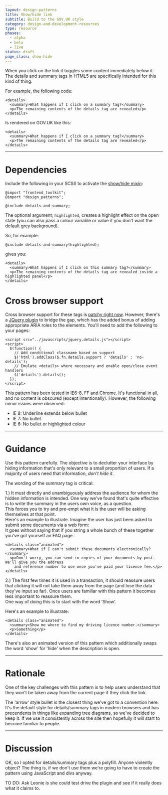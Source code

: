 ```yaml
---
layout: design-patterns
title: Show/hide link
subtitle: Build to the GOV.UK style 
category: design-and-development-resources
type: resource
phases:
  - alpha
  - beta
  - live
status: draft
page_class: show-hide
---
```


When you click on the link it toggles some content immediately below it. The details and summary tags in HTML5 are specifically intended for this kind of thing.

For example, the following code: 

    <details>
      <summary>What happens if I click on a summary tag?</summary>
      <p>The remaining contents of the details tag are revealed</p>
    </details>

Is rendered on GOV.UK like this:

<div class="pattern-example">
  <div class="inner">

    <details>
      <summary>What happens if I click on a summary tag?</summary>
      <p>The remaining contents of the details tag are revealed</p>
    </details>

  </div>
</div>

* * *

# Dependencies

Include the following in your SCSS to activate the [show/hide mixin](https://github.com/alphagov/prototyping/blob/master/_includes/scss/content-and-design/design-and-development-resources/_show-hide.scss):

    @import "frontend_toolkit";
    @import "design_patterns";
    
    @include details-and-summary;

The optional argument; `highlighted`, creates a highlight effect on the open state 
(you can also pass a colour variable or value if you don't want the default grey background).

So, for example:

    @include details-and-summary(highlighted);

gives you:

<div class="pattern-example show-hide-version-2">
  <div class="inner">

    <details>
      <summary>What happens if I click on this summary tag?</summary>
      <p>The remaining contents of the details tag are revealed inside a highlighted panel</p>
    </details>

  </div>
</div>


# Cross browser support

Cross browser support for these tags is [patchy right now](http://caniuse.com/details). However, there's a [JQuery plugin](https://github.com/mathiasbynens/jquery-details) to bridge the gap,
 which has the added bonus of adding appropriate ARIA roles to the elements. You'll need to add the following to
 your pages:


    <script src="../javascripts/jquery.details.js"></script>
    <script>
      $(function() {
        // Add conditional classname based on support
        $('html').addClass($.fn.details.support ? 'details' : 'no-details');
        // Emulate <details> where necessary and enable open/close event handlers
        $('details').details();
      });
    </script>

This pattern has been tested in IE6-8, FF and Chrome. It's functional in all, and no content is obscured (except intentionally).
However, the following minor issues were observed:

* IE 8: Underline extends below bullet
* IE 7: No bullet
* IE 6: No bullet or highlighted colour

* * *

# Guidance

Use this pattern carefully. The objective is to declutter your interface by hiding information
that's only relevant to a small proportion of users. If a majority of users need that information, *don't hide it*.

The wording of the summary tag is critical:

1.) It must directly and unambiguously address the audience for whom the hidden information is intended.
One way we've found that's quite effective is to write the summary in the users own voice, as a question.  
This forces you to try and pre-empt what it is the user will be asking themselves at that point.  
Here's an example to illustrate. Imagine the user has just been asked to submit some documents via a web form:  
It goes without saying that if you string a whole bunch of these together you've got yourself an FAQ page.

<div class="pattern-example">
  <div class="inner">

    <details class="animated">
      <summary>What if I can't submit these documents electronically?</summary>
      <p>Don't worry, you can send in copies of your documents by post. We'll give you the address
        and reference number to use once you've paid your licence fee.</p>
    </details>

  </div>
</div>

2.) The first few times it is used in a transaction, it should reassure users that clicking it will not take them away from the page (and lose the data they've input so far). Once users are familiar with this pattern it becomes less important to reassure them.   
One way of doing this is to start with the word 'Show'. 

Here's an example to illustrate:  

<div class="pattern-example">
  <div class="inner">

    <details class="animated">
      <summary>Show me where to find my driving licence number.</summary>
      <p>Something</p>
    </details>

  </div>
</div>

There's also an animated version of this pattern which additionally swaps the word 'show' for 'hide' when the description is open.


* * * 

# Rationale

One of the key challenges with this pattern is to help users understand that they won't be taken away from the current page if they click the link.

The 'arrow' style bullet is the closest thing we've got to a convention here. It's the default style for details/summary tags in modern browsers and has precendents in things like expanding tree diagrams, so we've decided to keep it. If we use it consistently across the site then hopefully it will start to become familiar to people.

* * * 

# Discussion

OK, so I opted for details/summary tags plus a polyfill. Anyone violently object? The thing is, if we don't use them we're going to
have to create the pattern using JavaScript and divs anyway.

TO DO: Ask Leonie is she could test drive the plugin and see if it really does what it claims to.


<script src="../javascripts/jquery.details.js"></script>

<script>
  $(function() {
    // Add conditional classname based on support
    $('html').addClass($.fn.details.support ? 'details' : 'no-details');
    // Emulate <details> where necessary and enable open/close event handlers
    $('details').details();
  });
</script>





